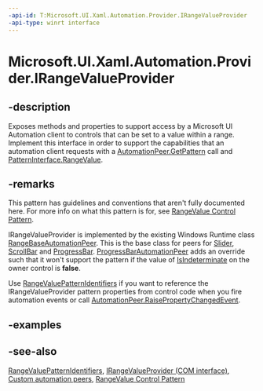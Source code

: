 ```yaml
---
-api-id: T:Microsoft.UI.Xaml.Automation.Provider.IRangeValueProvider
-api-type: winrt interface
---
```


<!-- Interface syntax.
public interface IRangeValueProvider : 
-->

# Microsoft.UI.Xaml.Automation.Provider.IRangeValueProvider

## -description
Exposes methods and properties to support access by a Microsoft UI Automation client to controls that can be set to a value within a range. Implement this interface in order to support the capabilities that an automation client requests with a [AutomationPeer.GetPattern](../microsoft.ui.xaml.automation.peers/automationpeer_getpattern_1700082720.md) call and [PatternInterface.RangeValue](../microsoft.ui.xaml.automation.peers/patterninterface.md).

## -remarks
This pattern has guidelines and conventions that aren't fully documented here. For more info on what this pattern is for, see [RangeValue Control Pattern](/windows/desktop/WinAuto/uiauto-implementingrangevalue).

IRangeValueProvider is implemented by the existing Windows Runtime class [RangeBaseAutomationPeer](../microsoft.ui.xaml.automation.peers/rangebaseautomationpeer.md). This is the base class for peers for [Slider](../microsoft.ui.xaml.controls/slider.md), [ScrollBar](../microsoft.ui.xaml.controls.primitives/scrollbar.md) and [ProgressBar](../microsoft.ui.xaml.controls/progressbar.md). [ProgressBarAutomationPeer](../microsoft.ui.xaml.automation.peers/progressbarautomationpeer.md) adds an override such that it won't support the pattern if the value of [IsIndeterminate](../microsoft.ui.xaml.controls/progressbar_isindeterminate.md) on the owner control is **false**.

Use [RangeValuePatternIdentifiers](../microsoft.ui.xaml.automation/rangevaluepatternidentifiers.md) if you want to reference the IRangeValueProvider pattern properties from control code when you fire automation events or call [AutomationPeer.RaisePropertyChangedEvent](../microsoft.ui.xaml.automation.peers/automationpeer_raisepropertychangedevent_482333374.md).

## -examples

## -see-also
[RangeValuePatternIdentifiers](../microsoft.ui.xaml.automation/rangevaluepatternidentifiers.md), [IRangeValueProvider (COM interface)](/windows/desktop/api/uiautomationcore/nn-uiautomationcore-irangevalueprovider), [Custom automation peers](/windows/uwp/accessibility/custom-automation-peers), [RangeValue Control Pattern](/windows/desktop/WinAuto/uiauto-implementingrangevalue)
